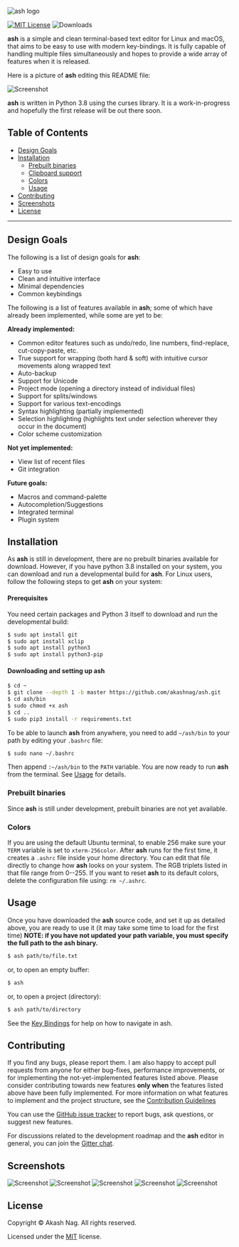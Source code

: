 ![ash logo](./assets/banner.png)

[![MIT License](https://img.shields.io/badge/license-MIT-blue.svg)](https://github.com/akashnag/ash/blob/master/LICENSE.md) ![Downloads](https://img.shields.io/github/downloads/akashnag/ash/total)

**ash** is a simple and clean terminal-based text editor for Linux and macOS, that aims to be easy to use with modern key-bindings. It is fully capable of handling multiple files simultaneously and hopes to provide a wide array of features when it is released.

Here is a picture of **ash** editing this README file:

![Screenshot](./assets/ash-default.png)

**ash** is written in Python 3.8 using the curses library. It is a work-in-progress and hopefully the first release will be out there soon.

## Table of Contents

- [Design Goals](#design-goals)
- [Installation](#installation)
  - [Prebuilt binaries](#prebuilt-binaries)
  - [Clipboard support](#clipboard-support)
  - [Colors](#colors)
  - [Usage](#usage)
- [Contributing](#contributing)
- [Screenshots](#screenshots)
- [License](#license)

- - -

## Design Goals

The following is a list of design goals for **ash**:

- Easy to use
- Clean and intuitive interface
- Minimal dependencies
- Common keybindings

The following is a list of features available in **ash**; some of which have already been implemented, while some are yet to be:

**Already implemented:**

- Common editor features such as undo/redo, line numbers, find-replace, cut-copy-paste, etc.
- True support for wrapping (both hard & soft) with intuitive cursor movements along wrapped text
- Auto-backup
- Support for Unicode
- Project mode (opening a directory instead of individual files)
- Support for splits/windows
- Support for various text-encodings
- Syntax highlighting (partially implemented)
- Selection highlighting (highlights text under selection wherever they occur in the document)
- Color scheme customization

**Not yet implemented:**

- View list of recent files
- Git integration

**Future goals:**

- Macros and command-palette
- Autocompletion/Suggestions
- Integrated terminal
- Plugin system

## Installation

As **ash** is still in development, there are no prebuilt binaries available for download. However, if you have python 3.8 installed on your system, you can download and run a developmental build for **ash**. For Linux users, follow the following steps to get **ash** on your system:

#### Prerequisites

You need certain packages and Python 3 itself to download and run the developmental build:

```bash
$ sudo apt install git
$ sudo apt install xclip
$ sudo apt install python3
$ sudo apt install python3-pip
```

#### Downloading and setting up ash

```bash
$ cd ~
$ git clone --depth 1 -b master https://github.com/akashnag/ash.git
$ cd ash/bin
$ sudo chmod +x ash
$ cd ..
$ sudo pip3 install -r requirements.txt
```

To be able to launch **ash** from anywhere, you need to add `~/ash/bin` to your path by editing your `.bashrc` file:

```bash
$ sudo nano ~/.bashrc
```

Then append `:~/ash/bin` to the `PATH` variable. You are now ready to run **ash** from the terminal. See [Usage](#usage) for details.

### Prebuilt binaries

Since **ash** is still under development, prebuilt binaries are not yet available.

### Colors

If you are using the default Ubuntu terminal, to enable 256 make sure your `TERM` variable is set to `xterm-256color`. After **ash** runs for the first time, it creates a `.ashrc` file inside your home directory. You can edit that file directly to change how **ash** looks on your system. The RGB triplets listed in that file range from 0--255. If you want to reset **ash** to its default colors, delete the configuration file using: `rm ~/.ashrc`.

## Usage

Once you have downloaded the **ash** source code, and set it up as detailed above, you are ready to use it (it may take some time to load for the first time) **NOTE: if you have not updated your path variable, you must specify the full path to the ash binary.**

```bash
$ ash path/to/file.txt
```

or, to open an empty buffer:

```bash
$ ash
```

or, to open a project (directory):

```bash
$ ash path/to/directory
```

See the [Key Bindings](KEYBINDINGS.md) for help on how to navigate in ash.

## Contributing

If you find any bugs, please report them. I am also happy to accept pull requests from anyone for either bug-fixes, performance improvements, or for implementing the not-yet-implemented features listed above. Please consider contributing towards new features **only when** the features listed above have been fully implemented. For more information on what features to implement and the project structure, see the [Contribution Guidelines](CONTRIBUTING.md)

You can use the [GitHub issue tracker](https://github.com/akashnag/ash/issues) to report bugs, ask questions, or suggest new features.

For discussions related to the development roadmap and the **ash** editor in general, you can join the [Gitter chat](https://gitter.im/akashnag/ash).

## Screenshots

![Screenshot](./assets/ss1.png)
![Screenshot](./assets/ss2.png)
![Screenshot](./assets/ss3.png)
![Screenshot](./assets/ss4.png)
![Screenshot](./assets/ss5.png)

## License

Copyright &copy; Akash Nag. All rights reserved.

Licensed under the [MIT](LICENSE.md) license.